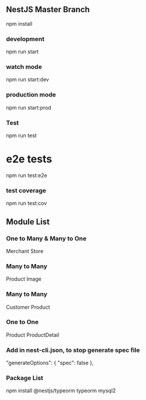 
## NestJS Master Branch
npm install

### development
npm run start

### watch mode
npm run start:dev

### production mode
npm run start:prod

### Test
npm run test

# e2e tests
npm run test:e2e

### test coverage
npm run test:cov


## Module List





### One to Many & Many to One
Merchant
Store

### Many to Many
Product
Image

### Many to Many
Customer
Product

### One to One
Product
ProductDetail


### Add in nest-cli.json, to stop generate spec file
"generateOptions": {
    "spec": false
},

### Package List

npm install @nestjs/typeorm typeorm mysql2